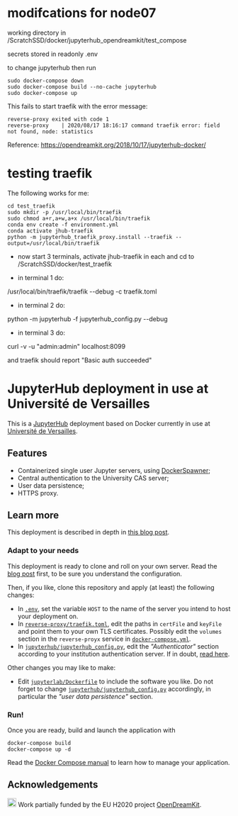 # modifcations for node07

working directory in /ScratchSSD/docker/jupyterhub_opendreamkit/test_compose

secrets stored in readonly .env

to change jupyterhub then run

```
sudo docker-compose down
sudo docker-compose build --no-cache jupyterhub
sudo docker-compose up
```
This fails to start traefik with the error message:

```
reverse-proxy exited with code 1
reverse-proxy    | 2020/08/17 18:16:17 command traefik error: field not found, node: statistics
```

Reference:  https://opendreamkit.org/2018/10/17/jupyterhub-docker/


# testing traefik

The following works for me:

```
cd test_traefik
sudo mkdir -p /usr/local/bin/traefik
sudo chmod a+r,a+w,a+x /usr/local/bin/traefik
conda env create -f environment.yml
conda activate jhub-traefik
python -m jupyterhub_traefik_proxy.install --traefik --output=/usr/local/bin/traefik
```

* now start 3 terminals, activate jhub-traefik in each and cd  to /ScratchSSD/docker/test_traefik


* in terminal 1 do:

/usr/local/bin/traefik/traefik --debug -c traefik.toml

* in terminal 2 do:

python -m jupyterhub -f jupyterhub_config.py --debug

* in terminal 3 do:

curl -v -u "admin:admin" localhost:8099

and traefik should report "Basic auth succeeded"






# JupyterHub deployment in use at Université de Versailles

This is a [JupyterHub](https://jupyter.org/hub) deployment based on
Docker currently in use at [Université de
Versailles](https://jupyter.ens.uvsq.fr/).

## Features

- Containerized single user Jupyter servers, using
  [DockerSpawner](https://github.com/jupyterhub/dockerspawner);
- Central authentication to the University CAS server;
- User data persistence;
- HTTPS proxy.

## Learn more

This deployment is described in depth in [this blog
post](https://opendreamkit.org/2018/10/17/jupyterhub-docker/).

### Adapt to your needs

This deployment is ready to clone and roll on your own server. Read
the [blog
post](https://opendreamkit.org/2018/10/17/jupyterhub-docker/) first,
to be sure you understand the configuration.

Then, if you like, clone this repository and apply (at least) the
following changes:

- In [`.env`](.env), set the variable `HOST` to the name of the server you
  intend to host your deployment on.
- In [`reverse-proxy/traefik.toml`](reverse-proxy/traefik.toml), edit
  the paths in `certFile` and `keyFile` and point them to your own TLS
  certificates. Possibly edit the `volumes` section in the
  `reverse-proyx` service in
  [`docker-compose.yml`](docker-compose.yml).
- In
  [`jupyterhub/jupyterhub_config.py`](jupyterhub/jupyterhub_config.py),
  edit the *"Authenticator"* section according to your institution
  authentication server.  If in doubt, [read
  here](https://jupyterhub.readthedocs.io/en/stable/getting-started/authenticators-users-basics.html).

Other changes you may like to make:

- Edit [`jupyterlab/Dockerfile`](jupyterlab/Dockerfile) to include the
  software you like. Do not forget to change
  [`jupyterhub/jupyterhub_config.py`](jupyterhub/jupyterhub_config.py)
  accordingly, in particular the *"user data persistence"* section.

### Run!

Once you are ready, build and launch the application with

```
docker-compose build
docker-compose up -d
```

Read the [Docker Compose manual](https://docs.docker.com/compose/) to
learn how to manage your application.

## Acknowledgements

<img src="https://opendreamkit.org/public/logos/Flag_of_Europe.svg" height="20"> Work partially funded by the EU H2020 project
[OpenDreamKit](https://opendreamkit.org/).

